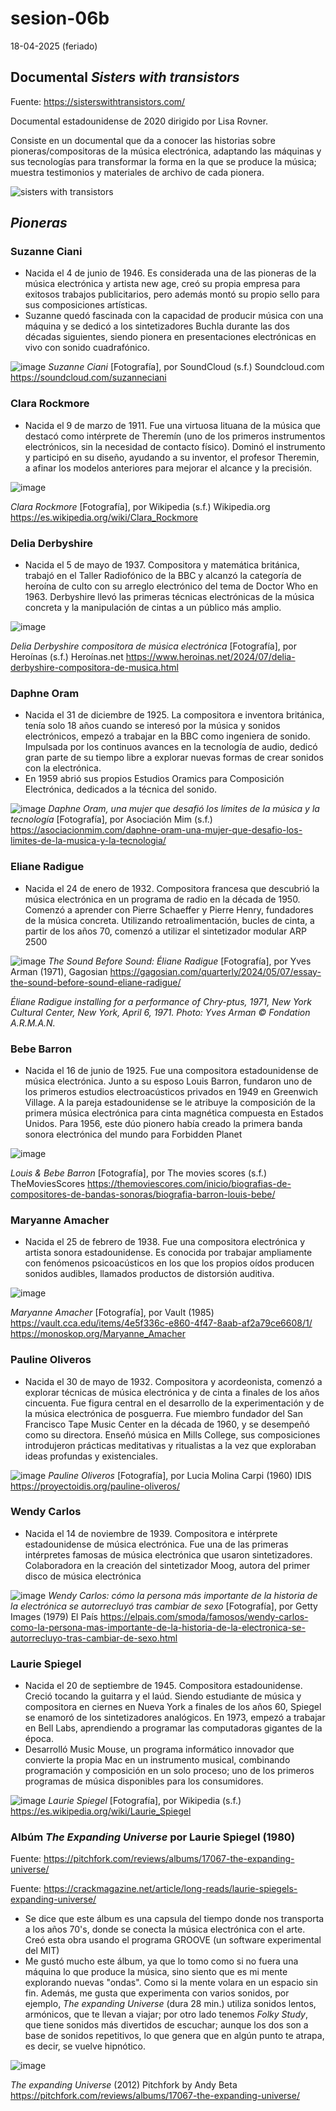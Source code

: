 # sesion-06b

18-04-2025 (feriado)

## Documental _Sisters with transistors_

Fuente: <https://sisterswithtransistors.com/>

Documental estadounidense de 2020 dirigido por Lisa Rovner. 

Consiste en un documental que da a conocer las historias sobre pioneras/compositoras de la música electrónica, adaptando las máquinas y sus tecnologías para transformar la forma en la que se produce la música; muestra testimonios y materiales de archivo de cada pionera.

![sisters with transistors](https://github.com/user-attachments/assets/e7f4017c-8fd8-4067-99a3-78a2d77be631)

## ***Pioneras***
### Suzanne Ciani
* Nacida el 4 de junio de 1946. Es considerada una de las pioneras de la música electrónica y artista new age, creó su propia empresa para exitosos trabajos publicitarios, pero además montó su propio sello para sus composiciones artísticas.
* Suzanne quedó fascinada con la capacidad de producir música con una máquina y se dedicó a los sintetizadores Buchla durante las dos décadas siguientes, siendo pionera en presentaciones electrónicas en vivo con sonido cuadrafónico.

![image](https://github.com/user-attachments/assets/d42f29a3-74bd-4b01-b701-c8f2316a0459)
_Suzanne Ciani_ [Fotografía], por SoundCloud (s.f.) Soundcloud.com <https://soundcloud.com/suzanneciani>

### Clara Rockmore
* Nacida el 9 de marzo de 1911. Fue una virtuosa lituana de la música que destacó como intérprete de Theremín (uno de los primeros instrumentos electrónicos, sin la necesidad de contacto físico). Dominó el instrumento y participó en su diseño, ayudando a su inventor, el profesor Theremin, a afinar los modelos anteriores para mejorar el alcance y la precisión.

![image](https://github.com/user-attachments/assets/d576f45d-554d-4ac4-b074-f89d56e4dacc)

_Clara Rockmore_ [Fotografía], por Wikipedia (s.f.) Wikipedia.org <https://es.wikipedia.org/wiki/Clara_Rockmore>

### Delia Derbyshire
* Nacida el 5 de mayo de 1937. Compositora y matemática británica, trabajó en el Taller Radiofónico de la BBC y alcanzó la categoría de heroína de culto con su arreglo electrónico del tema de Doctor Who en 1963. Derbyshire llevó las primeras técnicas electrónicas de la música concreta y la manipulación de cintas a un público más amplio.

![image](https://github.com/user-attachments/assets/b2c7f11c-cea0-4178-b271-84350d1ee7eb)

_Delia Derbyshire compositora de música electrónica_ [Fotografía], por Heroínas (s.f.) Heroínas.net <https://www.heroinas.net/2024/07/delia-derbyshire-compositora-de-musica.html>

### Daphne Oram 
* Nacida el 31 de diciembre de 1925. La compositora e inventora británica, tenía solo 18 años cuando se interesó por la música y sonidos electrónicos, empezó a trabajar en la BBC como ingeniera de sonido. Impulsada por los continuos avances en la tecnología de audio, dedicó gran parte de su tiempo libre a explorar nuevas formas de crear sonidos con la electrónica.
* En 1959 abrió sus propios Estudios Oramics para Composición Electrónica, dedicados a la técnica del sonido.

![image](https://github.com/user-attachments/assets/e453c747-4c18-4c4b-bf3e-c83a07b6df2b)
_Daphne Oram, una mujer que desafió los límites de la música y la tecnología_ [Fotografía], por Asociación Mim (s.f.) <https://asociacionmim.com/daphne-oram-una-mujer-que-desafio-los-limites-de-la-musica-y-la-tecnologia/>

### Eliane Radigue
* Nacida el 24 de enero de 1932. Compositora francesa que descubrió la música electrónica en un programa de radio en la década de 1950. Comenzó a aprender con Pierre Schaeffer y Pierre Henry, fundadores de la música concreta. Utilizando retroalimentación, bucles de cinta, a partir de los años 70, comenzó a utilizar el sintetizador modular ARP 2500

![image](https://github.com/user-attachments/assets/2a5a430a-637b-40a4-a57a-1451bf4535a9)
_The Sound Before Sound: Éliane Radigue_ [Fotografía], por Yves Arman (1971), Gagosian <https://gagosian.com/quarterly/2024/05/07/essay-the-sound-before-sound-eliane-radigue/>

_Éliane Radigue installing for a performance of Chry-ptus, 1971, New York Cultural Center, New York, April 6, 1971. Photo: Yves Arman © Fondation A.R.M.A.N._

### Bebe Barron 
* Nacida el 16 de junio de 1925. Fue una compositora estadounidense de música electrónica. Junto a su esposo Louis Barron, fundaron uno de los primeros estudios electroacústicos privados en 1949 en Greenwich Village. A la pareja estadounidense se le atribuye la composición de la primera música electrónica para cinta magnética compuesta en Estados Unidos. Para 1956, este dúo pionero había creado la primera banda sonora electrónica del mundo para Forbidden Planet

![image](https://github.com/user-attachments/assets/9daa7e3b-360a-4028-a68c-8fffbfa5d3f3)

_Louis & Bebe Barron_ [Fotografía], por The movies scores (s.f.) TheMoviesScores <https://themoviescores.com/inicio/biografias-de-compositores-de-bandas-sonoras/biografia-barron-louis-bebe/>

### Maryanne Amacher
* Nacida el 25 de febrero de 1938. Fue una compositora electrónica y artista sonora estadounidense. Es conocida por trabajar ampliamente con fenómenos psicoacústicos en los que los propios oídos producen sonidos audibles, llamados productos de distorsión auditiva. 

![image](https://github.com/user-attachments/assets/8c51ab56-ce21-4869-a75c-deb39d20c75a)

_Maryanne Amacher_ [Fotografía], por Vault (1985) <https://vault.cca.edu/items/4e5f336c-e860-4f47-8aab-af2a79ce6608/1/> <https://monoskop.org/Maryanne_Amacher>

### Pauline Oliveros
* Nacida el 30 de mayo de 1932. Compositora y acordeonista, comenzó a explorar técnicas de música electrónica y de cinta a finales de los años cincuenta. Fue figura central en el desarrollo de la experimentación y de la música electrónica de posguerra. Fue miembro fundador del San Francisco Tape Music Center en la década de 1960, y se desempeñó como su directora. Enseñó música en Mills College, sus composiciones introdujeron prácticas meditativas y ritualistas a la vez que exploraban ideas profundas y existenciales.

![image](https://github.com/user-attachments/assets/2334c1f4-874a-4beb-8982-5160dcd66b49)
_Pauline Oliveros_ [Fotografía], por Lucia Molina Carpi (1960) IDIS <https://proyectoidis.org/pauline-oliveros/>

### Wendy Carlos
* Nacida el 14 de noviembre de 1939. Compositora e intérprete estadounidense de música electrónica. Fue una de las primeras intérpretes famosas de música electrónica que usaron sintetizadores. Colaboradora en la creación del sintetizador Moog, autora del primer disco de música electrónica

![image](https://github.com/user-attachments/assets/ea913643-2ac9-48f3-abc6-ee6ff3d1b663)
_Wendy Carlos: cómo la persona más importante de la historia de la electrónica se autorrecluyó tras cambiar de sexo_ [Fotografía], por Getty Images (1979) El País <https://elpais.com/smoda/famosos/wendy-carlos-como-la-persona-mas-importante-de-la-historia-de-la-electronica-se-autorrecluyo-tras-cambiar-de-sexo.html>

### Laurie Spiegel 
* Nacida el 20 de septiembre de 1945. Compositora estadounidense. Creció tocando la guitarra y el laúd. Siendo estudiante de música y compositora en ciernes en Nueva York a finales de los años 60, Spiegel se enamoró de los sintetizadores analógicos. En 1973, empezó a trabajar en Bell Labs, aprendiendo a programar las computadoras gigantes de la época.
* Desarrolló Music Mouse, un programa informático innovador que convierte la propia Mac en un instrumento musical, combinando programación y composición en un solo proceso; uno de los primeros programas de música disponibles para los consumidores.

![image](https://github.com/user-attachments/assets/bcb9aee9-3cba-4d2b-a3f9-84784dc2e61a)
_Laurie Spiegel_ [Fotografía], por Wikipedia (s.f.) <https://es.wikipedia.org/wiki/Laurie_Spiegel>


### Albúm _The Expanding Universe_ por Laurie Spiegel (1980)

Fuente: <https://pitchfork.com/reviews/albums/17067-the-expanding-universe/>

Fuente: <https://crackmagazine.net/article/long-reads/laurie-spiegels-expanding-universe/>

* Se dice que este álbum es una capsula del tiempo donde nos transporta a los años 70's, donde se conecta la música electrónica con el arte. Creó esta obra usando el programa GROOVE (un software experimental del MIT)
* Me gustó mucho este álbum, ya que lo tomo como si no fuera una máquina lo que produce la música, sino siento que es mi mente explorando nuevas "ondas". Como si la mente volara en un espacio sin fin. Además, me gusta que experimenta con varios sonidos, por ejemplo, _The expanding Universe_ (dura 28 min.) utiliza sonidos lentos, armónicos, que te llevan a viajar; por otro lado tenemos _Folky Study_, que tiene sonidos más divertidos de escuchar; aunque los dos son a base de sonidos repetitivos, lo que genera que en algún punto te atrapa, es decir, se vuelve hipnótico.

![image](https://github.com/user-attachments/assets/c0b89f3b-9c6f-4cba-9866-b6b15e8312fd)

_The expanding Universe_ (2012) Pitchfork by Andy Beta <https://pitchfork.com/reviews/albums/17067-the-expanding-universe/>
